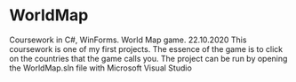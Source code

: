 # WorldMap
Coursework in C#, WinForms. World Map game. 22.10.2020
This coursework is one of my first projects.
The essence of the game is to click on the countries that the game calls you.
The project can be run by opening the WorldMap.sln file with Microsoft Visual Studio
